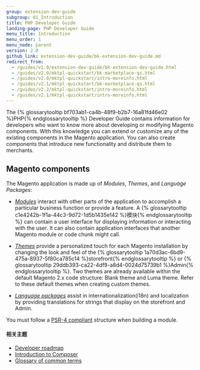 ```yaml
---
group: extension-dev-guide
subgroup: 01_Introduction
title: PHP Developer Guide
landing-page: PHP Developer Guide
menu_title: Introduction
menu_order: 1
menu_node: parent
version: 2.0
github_link: extension-dev-guide/bk-extension-dev-guide.md
redirect_from:
  - /guides/v1.0/extension-dev-guide/bk-extension-dev-guide.html
  - /guides/v2.0/mktpl-quickstart/bk-marketplace-qs.html
  - /guides/v2.0/mktpl-quickstart/intro-moreinfo.html
  - /guides/v2.1/mktpl-quickstart/bk-marketplace-qs.html
  - /guides/v2.2/mktpl-quickstart/intro-moreinfo.html
  - /guides/v2.1/mktpl-quickstart/intro-moreinfo.html
---
```


The {% glossarytooltip bf703ab1-ca4b-48f9-b2b7-16a81fd46e02 %}PHP{% endglossarytooltip %} Developer Guide contains information for developers who want to know more about developing or modifying Magento components. With this knowledge you can extend or customize any of the existing components in the Magento application. You can also create components that introduce new functionality and distribute them to merchants.

## Magento components

The Magento application is made up of *Modules*, *Themes*, and *Language Packages*:

* <a href="{{ page.baseurl }}/architecture/archi_perspectives/components/modules/mod_intro.html">*Modules*</a> interact with other parts of the application to accomplish a particular business function or provide a feature. A {% glossarytooltip c1e4242b-1f1a-44c3-9d72-1d5b1435e142 %}模块{% endglossarytooltip %} can contain a user interface for displaying information or interacting with the user. It can also contain application interfaces that another Magento module or code chunk might call.

* <a href="{{ page.baseurl }}/frontend-dev-guide/themes/theme-general.html">*Themes*</a> provide a personalized touch for each Magento installation by changing the look and feel of the {% glossarytooltip 1a70d3ac-6bd9-475a-8937-5f80ca785c14 %}storefront{% endglossarytooltip %} or {% glossarytooltip 29ddb393-ca22-4df9-a8d4-0024d75739b1 %}Admin{% endglossarytooltip %}. Two themes are already available within the default Magento 2.x code structure: Blank theme and Luma theme. Refer to these default themes when creating custom themes. 

* <a href="{{ page.baseurl }}/frontend-dev-guide/translations/xlate.html">*Language packages*</a> assist in internationalization(i18n) and localization by providing translations for strings that display on the storefront and Admin.

<div class="bs-callout bs-callout-info" id="info">
<p>You must follow a <a href="http://www.php-fig.org/psr/psr-4/">PSR-4 compliant</a> structure when building a module.</p>
</div>

#### 相关主题

*	<a href="{{ page.baseurl }}/extension-dev-guide/intro/developers_roadmap.html">Developer roadmap</a>
*	<a href="{{ page.baseurl }}/extension-dev-guide/intro/intro-composer.html">Introduction to Composer</a>
*	<a href="{{ page.baseurl }}/extension-dev-guide/intro/intro-composer-gloss.html">Glossary of common terms</a>
